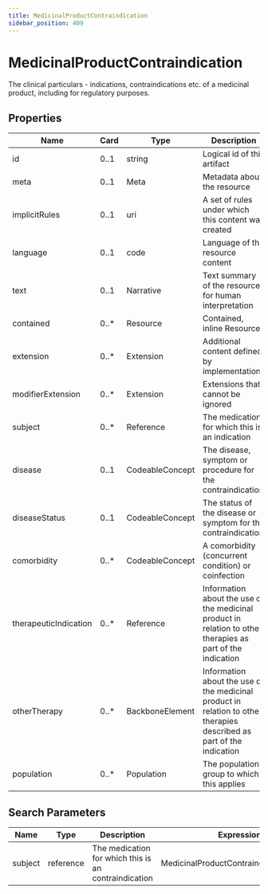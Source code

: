 ```yaml
---
title: MedicinalProductContraindication
sidebar_position: 409
---
```


# MedicinalProductContraindication

The clinical particulars - indications, contraindications etc. of a medicinal product, including for regulatory purposes.

## Properties

| Name                  | Card  | Type            | Description                                                                                                           |
| --------------------- | ----- | --------------- | --------------------------------------------------------------------------------------------------------------------- |
| id                    | 0..1  | string          | Logical id of this artifact                                                                                           |
| meta                  | 0..1  | Meta            | Metadata about the resource                                                                                           |
| implicitRules         | 0..1  | uri             | A set of rules under which this content was created                                                                   |
| language              | 0..1  | code            | Language of the resource content                                                                                      |
| text                  | 0..1  | Narrative       | Text summary of the resource, for human interpretation                                                                |
| contained             | 0..\* | Resource        | Contained, inline Resources                                                                                           |
| extension             | 0..\* | Extension       | Additional content defined by implementations                                                                         |
| modifierExtension     | 0..\* | Extension       | Extensions that cannot be ignored                                                                                     |
| subject               | 0..\* | Reference       | The medication for which this is an indication                                                                        |
| disease               | 0..1  | CodeableConcept | The disease, symptom or procedure for the contraindication                                                            |
| diseaseStatus         | 0..1  | CodeableConcept | The status of the disease or symptom for the contraindication                                                         |
| comorbidity           | 0..\* | CodeableConcept | A comorbidity (concurrent condition) or coinfection                                                                   |
| therapeuticIndication | 0..\* | Reference       | Information about the use of the medicinal product in relation to other therapies as part of the indication           |
| otherTherapy          | 0..\* | BackboneElement | Information about the use of the medicinal product in relation to other therapies described as part of the indication |
| population            | 0..\* | Population      | The population group to which this applies                                                                            |

## Search Parameters

| Name    | Type      | Description                                          | Expression                               |
| ------- | --------- | ---------------------------------------------------- | ---------------------------------------- |
| subject | reference | The medication for which this is an contraindication | MedicinalProductContraindication.subject |
